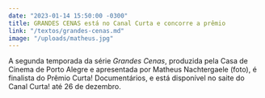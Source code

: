 ```yaml
---
date: "2023-01-14 15:50:00 -0300"
title: GRANDES CENAS está no Canal Curta e concorre a prêmio
link: "/textos/grandes-cenas.md"
image: "/uploads/matheus.jpg"
---
```


A segunda temporada da série _Grandes Cenas_, produzida pela Casa de Cinema de Porto Alegre e apresentada por Matheus Nachtergaele (foto), é finalista do Prêmio Curta! Documentários, e está disponível no saite do Canal Curta! até 26 de dezembro.
